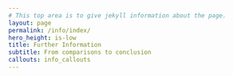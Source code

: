 ```yaml
---
# This top area is to give jekyll information about the page.
layout: page
permalink: /info/index/
hero_height: is-low
title: Further Information
subtitle: From comparisons to conclusion
callouts: info_callouts
---
```


